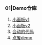 ### 01|Demo仓库
1. [小画板v1](https://probedream.github.io/demo/index.html)
2. [小画板v2](https://probedream.github.io/demo/demo03.html)
3. [会动的代码](https://probedream.github.io/demo/cv/index.html)
4. [点餐demo](https://probedream.github.io/demo/Queue/index.html)